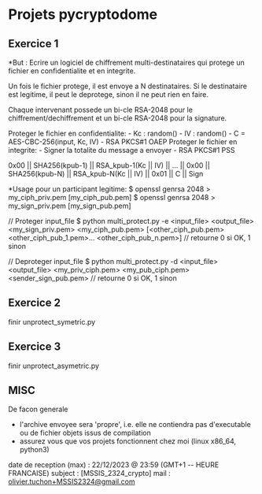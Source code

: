 # Projets pycryptodome

## Exercice 1

*But :
  Ecrire un logiciel de chiffrement multi-destinataires qui
  protege un fichier en confidentialite et en integrite.

  Un fois le fichier protege, il est envoye a N destinataires. Si le
  destinataire est legitime, il peut le deprotege,
    sinon il ne peut rien en  faire.

  Chaque intervenant possede un bi-cle RSA-2048 pour le
  chiffrement/dechiffrement et un bi-cle RSA-2048 pour la signature.

  Proteger le fichier en confidentialite:
    - Kc : random()
    - IV : random()
    - C = AES-CBC-256(input, Kc, IV)
    - RSA PKCS#1 OAEP
  Proteger le fichier en integrite:
    - Signer la totalite du message a envoyer
    - RSA PKCS#1 PSS

  0x00 || SHA256(kpub-1) || RSA_kpub-1(Kc || IV) || ... || 0x00 || SHA256(kpub-N) || RSA_kpub-N(Kc || IV) || 0x01 || C || Sign

*Usage pour un participant legitime:
  $ openssl genrsa 2048 > my_ciph_priv.pem [my_ciph_pub.pem]
  $ openssl genrsa 2048 > my_sign_priv.pem [my_sign_pub.pem]

  // Proteger input_file
  $ python multi_protect.py -e <input_file> <output_file> <my_sign_priv.pem> <my_ciph_pub.pem> [<other_ciph_pub.pem> <other_ciph_pub_1.pem>... <other_ciph_pub_n.pem>]
  // retourne 0 si OK, 1 sinon

  // Deproteger input_file
  $ python multi_protect.py -d <input_file> <output_file> <my_priv_ciph.pem> <my_pub_ciph.pem> <sender_sign_pub.pem>
  // retourne 0 si OK, 1 sinon


## Exercice 2
finir unprotect_symetric.py


## Exercice 3
finir unprotect_asymetric.py


## MISC
De facon generale
- l'archive envoyee sera 'propre', i.e. elle ne contiendra pas
d'executable ou de fichier objets issus de compilation
- assurez vous que vos projets fonctionnent chez moi (linux x86_64, python3)

date de reception (max) : 22/12/2023 @ 23:59 (GMT+1  -- HEURE FRANCAISE)
subject : [MSSIS_2324_crypto]
mail : olivier.tuchon+MSSIS2324@gmail.com

